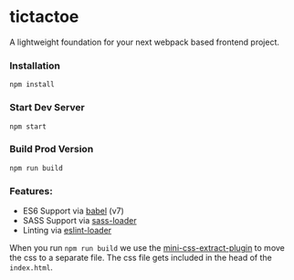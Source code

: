 # tictactoe
           
A lightweight foundation for your next webpack based frontend project.
           
           
### Installation
           
```
npm install
```
           
### Start Dev Server
```
npm start
```
           
### Build Prod Version
```
npm run build
```
           
### Features:
           
* ES6 Support via [babel](https://babeljs.io/) (v7)
* SASS Support via [sass-loader](https://github.com/jtangelder/sass-loader)
* Linting via [eslint-loader](https://github.com/MoOx/eslint-loader)

When you run `npm run build` we use the [mini-css-extract-plugin](https://github.com/webpack-contrib/mini-css-extract-plugin) to move the css to a separate file. The css file gets included in the head of the `index.html`.